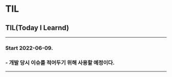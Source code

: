 # TIL
## TIL(Today I Learnd)

- - -
### Start 2022-06-09.
### - 개발 당시 이슈를 적어두기 위해 사용할 예정이다. 
- - -




